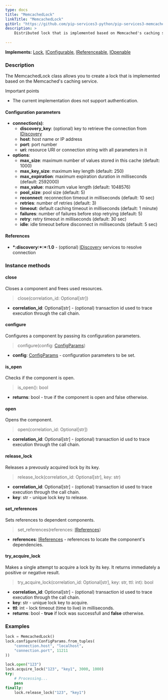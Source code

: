 ```yaml
---
type: docs
title: "MemcachedLock"
linkTitle: "MemcachedLock"
gitUrl: "https://github.com/pip-services3-python/pip-services3-memcached-python"
description: >
    Distributed lock that is implemented based on Memcached's caching service.
 
---
```


**Implements:** [Lock](../../../components/lock/lock), [IConfigurable](../../../commons/config/iconfigurable), [IReferenceable](../../../commons/refer/ireferenceable), [IOpenable](../../../commons/run/iopenable)

### Description
The MemcachedLock class allows you to create a lock that is implemented based on the Memcached's caching service.

Important points
- The current implementation does not support authentication.

#### Configuration parameters

- **connection(s)**:           
    - **discovery_key**: (optional) key to retrieve the connection from [IDiscovery](../../../components/connect/idiscovery)
    - **host**: host name or IP address
    - **port**: port number
    - **uri**: resource URI or connection string with all parameters in it
- **options**:
    - **max_size**: maximum number of values stored in this cache (default: 1000)        
    - **max_key_size**: maximum key length (default: 250)
    - **max_expiration**: maximum expiration duration in milliseconds (default: 2592000)
    - **max_value**: maximum value length (default: 1048576)
    - **pool_size**: pool size (default: 5)
    - **reconnect**: reconnection timeout in milliseconds (default: 10 sec)
    - **retries**: number of retries (default: 3)
    - **timeout**: default caching timeout in milliseconds (default: 1 minute)
    - **failures**: number of failures before stop retrying (default: 5)
    - **retry**: retry timeout in milliseconds (default: 30 sec)
    - **idle**: idle timeout before disconnect in milliseconds (default: 5 sec)

#### References

- **\*:discovery:\*:\*:1.0** - (optional) [IDiscovery](../../../components/connect/idiscovery) services to resolve connection



### Instance methods

#### close
Closes a component and frees used resources.

> close(correlation_id: Optional[str])

- **correlation_id**: Optional[str] - (optional) transaction id used to trace execution through the call chain.

#### configure
Configures a component by passing its configuration parameters.

> configure(config: [ConfigParams](../../../commons/config/config_params))

- **config**: [ConfigParams](../../../commons/config/config_params) - configuration parameters to be set.

#### is_open
Checks if the component is open.

> is_open(): bool

- **returns**: bool - true if the component is open and false otherwise.


#### open
Opens the component.

> open(correlation_id: Optional[str])

- **correlation_id**: Optional[str] - (optional) transaction id usd to trace execution through the call chain.

#### release_lock
Releases a prevously acquired lock by its key.

> release_lock(correlation_id: Optional[str], key: str) 

- **correlation_id**: Optional[str] - (optional) transaction id used to trace execution through the call chain.
- **key**: str - unique lock key to release.


#### set_references
Sets references to dependent components.

> set_references(references: [IReferences](../../../commons/refer/ireferences))

- **references**: [IReferences](../../../commons/refer/ireferences) - references to locate the component's dependencies.


#### try_acquire_lock
Makes a single attempt to acquire a lock by its key.
It returns immediately a positive or negative result.

> try_acquire_lock(correlation_id: Optional[str], key: str, ttl: int): bool

- **correlation_id**: Optional[str] - (optional) transaction id used to trace execution through the call chain.
- **key**: str - unique lock key to acquire.
- **ttl**: int - lock timeout (time to live) in milliseconds.
- **returns**: bool - **true** if lock was successfull and **false** otherwise.


### Examples
```python
lock = MemcachedLock()
lock.configure(ConfigParams.from_tuples(
    "connection.host", "localhost",
    "connection.port", 11211
))
        
lock.open("123")
lock.acquire_lock("123", "key1", 3000, 1000)
try:
    # Processing...
    pass
finally:
    lock.release_lock("123", "key1")
```
